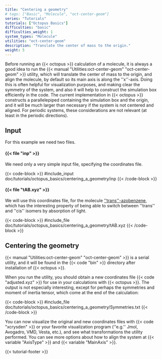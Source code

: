 ```yaml
---
title: "Centering a geometry"
# tags: ["Basic", "Molecule", "oct-center-geom"]
series: "Tutorials"
tutorials: ["Octopus Basics"]
difficulties: "basic"
difficulties_weight: 1
system_types: "Molecule"
utilities: "oct-center-geom"
description: "Translate the center of mass to the origin."
weight: 5
---
```



Before running an {{< octopus >}} calculation of a molecule, it is always a good idea to run the {{< manual "Utilities:oct-center-geom"  "oct-center-geom" >}} utility, which will translate the center of mass to the origin, and align the molecule, by default so its main axis is along the ''x''-axis. Doing this is often helpful for visualization purposes, and making clear the symmetry of the system, and also it will help to construct the simulation box efficiently in the code. The current implementation in {{< octopus >}} constructs a parallelepiped containing the simulation box and the origin, and it will be much larger than necessary if the system is not centered and aligned. For periodic systems, these considerations are not relevant (at least in the periodic directions).

## Input
For this example we need two files.

#### {{< file "inp" >}}
We need only a very simple input file, specifying the coordinates file.

{{< code-block >}}
#include_input doc/tutorials/octopus_basics/centering_a_geometry/inp
{{< /code-block >}}

#### {{< file "tAB.xyz" >}}

We will use this coordinates file, for the molecule [''trans''-azobenzene](https://en.wikipedia.org/wiki/Azobenzene), which has the interesting property of being able to switch between ''trans'' and ''cis'' isomers by absorption of light.

{{< code-block >}}
#include_file doc/tutorials/octopus_basics/centering_a_geometry/tAB.xyz
{{< /code-block >}}

## Centering the geometry

{{< manual "Utilities:oct-center-geom" "oct-center-geom" >}} is a serial utility, and it will be found in the {{< code "bin" >}} directory after installation of {{< octopus >}}.

When you run the utility, you should obtain a new coordinates file {{< code "adjusted.xyz" >}} for use in your calculations with {{< octopus >}}. The output is not especially interesting, except for perhaps the symmetries and moment of inertia tensor, which come at the end of the calculation:
 
{{< code-block >}}
#include_file doc/tutorials/octopus_basics/centering_a_geometry/Symmetries.txt
{{< /code-block >}}

You can now visualize the original and new coordinates files with {{< code "xcrysden" >}} or your favorite visualization program (''e.g.'' Jmol, Avogadro, VMD, Vesta, etc.), and see what transformations the utility performed. You can see more options about how to align the system at {{< variable "AxisType" >}} and {{< variable "MainAxis" >}}.

{{< tutorial-footer >}}

